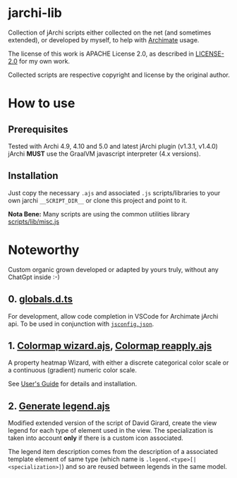 # jarchi-lib

Collection of jArchi scripts either collected on the net (and sometimes extended), or developed by myself, to help with [Archimate](https://www.archimatetool.com/) usage.

The license of this work is APACHE License 2.0, as described in [LICENSE-2.0](./LICENSE-2.0.txt) for my own work.

Collected scripts are respective copyright and license by the original author.

# How to use
## Prerequisites
Tested with Archi 4.9, 4.10 and 5.0 and latest jArchi plugin (v1.3.1, v1.4.0)
jArchi **MUST** use the GraalVM javascript interpreter (4.x versions).

## Installation
Just copy the necessary `.ajs` and associated `.js` scripts/libraries to your own jarchi `__SCRIPT_DIR__` or clone this project and point to it.

**Nota Bene:** Many scripts are using the common utilities library [scripts/lib/misc.js](doc/misc.js.md)

# Noteworthy 

Custom organic grown developed or adapted by yours truly, without any ChatGpt inside :-) 

## 0. [globals.d.ts](scripts/typings/globals.d.ts)

For development, allow code completion in VSCode for Archimate jArchi api. To be used in conjunction with [`jsconfig.json`](https://code.visualstudio.com/docs/languages/jsconfig).

## 1. [Colormap wizard.ajs](doc/Colormap%20wizard.md), [Colormap reapply.ajs](doc/Colormap%20reapply.md)

A property heatmap Wizard, with either a discrete categorical color scale or a continuous (gradient) numeric color scale. 

See [User's Guide](doc/Colormap.md) for details and installation.

## 2. [Generate legend.ajs](scripts/Generate%20legend.ajs)

Modified extended version of the script of David Girard, create the view legend for each type of element used in the view.
The specialization is taken into account **only** if there is a custom icon associated.

The legend item description comes from the description of a associated template element of same type (which name is `.legend.<type>[|<specialization>]`) and so are reused between legends in the same model.